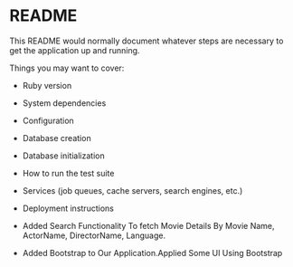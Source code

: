 # README

This README would normally document whatever steps are necessary to get the
application up and running.

Things you may want to cover:

* Ruby version

* System dependencies

* Configuration

* Database creation

* Database initialization

* How to run the test suite

* Services (job queues, cache servers, search engines, etc.)

* Deployment instructions

* Added Search Functionality To fetch Movie Details By Movie Name, ActorName, DirectorName, Language.

* Added Bootstrap to Our Application.Applied Some UI Using Bootstrap
